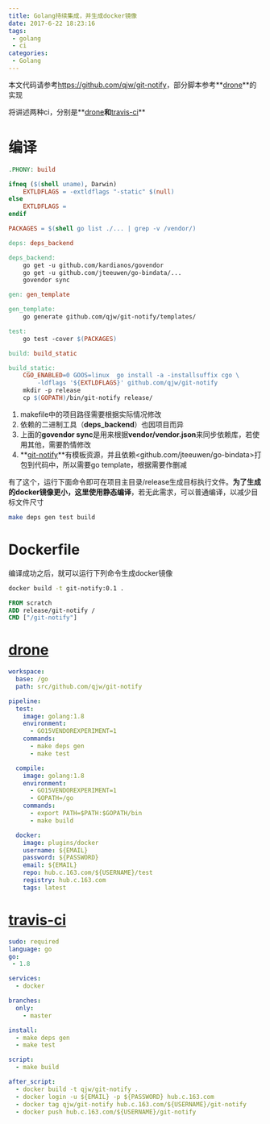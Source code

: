 ```yaml
---
title: Golang持续集成，并生成docker镜像
date: 2017-6-22 18:23:16
tags:
 - golang
 - ci
categories:
 - Golang
---
```


本文代码请参考<https://github.com/qjw/git-notify>，部分脚本参考**[drone](https://github.com/drone/drone)**的实现

将讲述两种ci，分别是**[drone](https://github.com/drone/drone)**和**[travis-ci](https://www.travis-ci.org)**

# 编译
``` Makefile
.PHONY: build

ifneq ($(shell uname), Darwin)
	EXTLDFLAGS = -extldflags "-static" $(null)
else
	EXTLDFLAGS =
endif

PACKAGES = $(shell go list ./... | grep -v /vendor/)

deps: deps_backend

deps_backend:
	go get -u github.com/kardianos/govendor
	go get -u github.com/jteeuwen/go-bindata/...
	govendor sync

gen: gen_template

gen_template:
	go generate github.com/qjw/git-notify/templates/

test:
	go test -cover $(PACKAGES)

build: build_static

build_static:
	CGO_ENABLED=0 GOOS=linux  go install -a -installsuffix cgo \
    	-ldflags '${EXTLDFLAGS}' github.com/qjw/git-notify
	mkdir -p release
	cp $(GOPATH)/bin/git-notify release/
```

1. makefile中的项目路径需要根据实际情况修改
2. 依赖的二进制工具（**deps_backend**）也因项目而异
3. 上面的**govendor sync**是用来根据**vendor/vendor.json**来同步依赖库，若使用其他，需要酌情修改
4. **[git-notify](https://github.com/qjw/git-notify)**有模板资源，并且依赖<github.com/jteeuwen/go-bindata>打包到代码中，所以需要go template，根据需要作删减

有了这个，运行下面命令即可在项目主目录/release生成目标执行文件。**为了生成的docker镜像更小，这里使用静态编译**，若无此需求，可以普通编译，以减少目标文件尺寸
``` bash
make deps gen test build
```

# Dockerfile
编译成功之后，就可以运行下列命令生成docker镜像
``` bash
docker build -t git-notify:0.1 .
```

``` Dockerfile
FROM scratch
ADD release/git-notify /
CMD ["/git-notify"]
```

# [drone](https://github.com/drone/drone)
``` yaml
workspace:
  base: /go
  path: src/github.com/qjw/git-notify

pipeline:
  test:
    image: golang:1.8
    environment:
      - GO15VENDOREXPERIMENT=1
    commands:
      - make deps gen
      - make test

  compile:
    image: golang:1.8
    environment:
      - GO15VENDOREXPERIMENT=1
      - GOPATH=/go
    commands:
      - export PATH=$PATH:$GOPATH/bin
      - make build

  docker:
    image: plugins/docker
    username: ${EMAIL}
    password: ${PASSWORD}
    email: ${EMAIL}
    repo: hub.c.163.com/${USERNAME}/test
    registry: hub.c.163.com
    tags: latest
```

# [travis-ci](https://www.travis-ci.org)
``` yaml
sudo: required
language: go
go:
 - 1.8

services:
  - docker

branches:
  only:
    - master

install:
  - make deps gen
  - make test

script:
  - make build

after_script:
  - docker build -t qjw/git-notify .
  - docker login -u ${EMAIL} -p ${PASSWORD} hub.c.163.com
  - docker tag qjw/git-notify hub.c.163.com/${USERNAME}/git-notify
  - docker push hub.c.163.com/${USERNAME}/git-notify
```